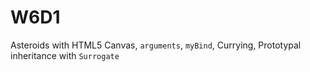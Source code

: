 # W6D1

Asteroids with HTML5 Canvas, `arguments`, `myBind`, Currying, Prototypal inheritance with `Surrogate`

